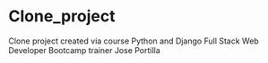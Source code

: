 # Clone_project
Clone project created via course Python and Django Full Stack Web Developer Bootcamp trainer Jose Portilla
